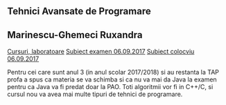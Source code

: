 ## Tehnici Avansate de Programare

## Marinescu-Ghemeci Ruxandra

[Cursuri, laboratoare](https://drive.google.com/drive/folders/0Bx7Xl3-g3yZ-MGc2Q3VibVQxalE?usp=sharing)
[Subiect examen 06.09.2017](https://drive.google.com/file/d/0Bx7Xl3-g3yZ-MHVxR2luUmY1ZzA/view?usp=sharing)
[Subiect colocviu 06.09.2017](https://drive.google.com/file/d/0Bx7Xl3-g3yZ-SXFETkludkZibnc/view?usp=sharing)

Pentru cei care sunt anul 3 (in anul scolar 2017/2018) si au restanta la TAP profa a spus ca materia se va schimba si ca nu va mai da Java la examen pentru ca Java va fi predat doar la PAO. Toti algoritmii vor fi in C++/C, si cursul nou va avea mai multe tipuri de tehnici de programare.

